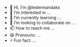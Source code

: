 - 👋 Hi, I’m @ledermandaks
- 👀 I’m interested in ...
- 🌱 I’m currently learning ...
- 💞️ I’m looking to collaborate on ...
- 📫 How to reach me ...
- 😄 Pronouns: ...
- ⚡ Fun fact: ...

<!---
ledermandaks/ledermandaks is a ✨ special ✨ repository because its `README.md` (this file) appears on your GitHub profile.
You can click the Preview link to take a look at your changes.
--->
